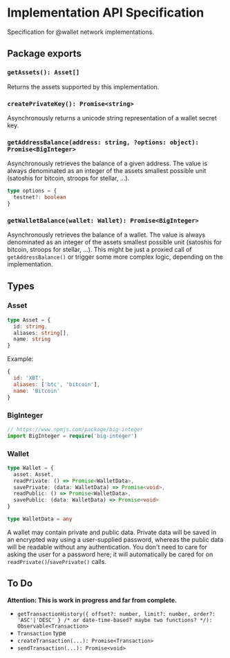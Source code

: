 # Implementation API Specification

Specification for @wallet network implementations.

## Package exports

### `getAssets(): Asset[]`

Returns the assets supported by this implementation.

### `createPrivateKey(): Promise<string>`

Asynchronously returns a unicode string representation of a wallet secret key.

### `getAddressBalance(address: string, ?options: object): Promise<BigInteger>`

Asynchronously retrieves the balance of a given address. The value is always denominated as an integer of the assets smallest possible unit (satoshis for bitcoin, stroops for stellar, ...).

```typescript
type options = {
  testnet?: boolean
}
```

### `getWalletBalance(wallet: Wallet): Promise<BigInteger>`

Asynchronously retrieves the balance of a wallet. The value is always denominated as an integer of the assets smallest possible unit (satoshis for bitcoin, stroops for stellar, ...). This might be just a proxied call of `getAddressBalance()` or trigger some more complex logic, depending on the implementation.


## Types

### Asset

```typescript
type Asset = {
  id: string,
  aliases: string[],
  name: string
}
```

Example:

```js
{
  id: 'XBT',
  aliases: ['btc', 'bitcoin'],
  name: 'Bitcoin'
}
```

### BigInteger

```typescript
// https://www.npmjs.com/package/big-integer
import BigInteger = require('big-integer')
```

### Wallet

```typescript
type Wallet = {
  asset: Asset,
  readPrivate: () => Promise<WalletData>,
  savePrivate: (data: WalletData) => Promise<void>,
  readPublic: () => Promise<WalletData>,
  savePublic: (data: WalletData) => Promise<void>
}

type WalletData = any
```

A wallet may contain private and public data. Private data will be saved in an encrypted way using a user-supplied password, whereas the public data will be readable without any authentication. You don't need to care for asking the user for a password here; it will automatically be cared for on `readPrivate()`/`savePrivate()` calls.


## To Do

**Attention: This is work in progress and far from complete.**

- `getTransactionHistory({ offset?: number, limit?: number, order?: 'ASC'|'DESC' } /* or date-time-based? maybe two functions? */): Observable<Transaction>`
- `Transaction` type
- `createTransaction(...): Promise<Transaction>`
- `sendTransaction(...): Promise<void>`
